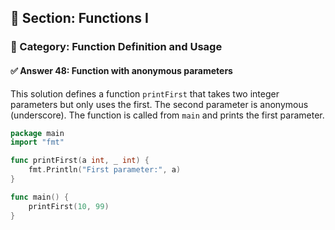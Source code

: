 ## 📘 Section: Functions I  
### 🔹 Category: Function Definition and Usage  
#### ✅ Answer 48: Function with anonymous parameters

This solution defines a function `printFirst` that takes two integer parameters but only uses the first. The second parameter is anonymous (underscore). The function is called from `main` and prints the first parameter.

```go
package main
import "fmt"

func printFirst(a int, _ int) {
    fmt.Println("First parameter:", a)
}

func main() {
    printFirst(10, 99)
}
```
